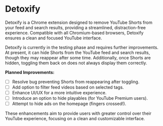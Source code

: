 # Detoxify

Detoxify is a Chrome extension designed to remove YouTube Shorts from your feed and search results, providing a streamlined, distraction-free experience. Compatible with all Chromium-based browsers, Detoxify ensures a clean and focused YouTube interface.

Detoxify is currently in the testing phase and requires further improvements. At present, it can hide Shorts from the YouTube feed and search results, though they may reappear after some time. Additionally, once Shorts are hidden, toggling them back on does not always display them correctly.

**Planned Improvements:**

- [ ] Resolve bug preventing Shorts from reappearing after toggling.
- [ ] Add option to filter feed videos based on selected tags.
- [ ] Enhance UI/UX for a more intuitive experience.
- [ ] Introduce an option to hide playables (for YouTube Premium users).
- [ ] Attempt to hide ads on the homepage (fingers crossed!).

These enhancements aim to provide users with greater control over their YouTube experience, focusing on a clean and customizable interface.
